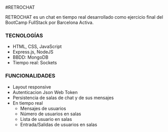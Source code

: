#RETROCHAT

RETROCHAT es un chat en tiempo real desarrollado como ejercicio final del BootCamp FullStack por Barcelona Activa.

### TECNOLOGÍAS
- HTML, CSS, JavaScript
- Express.js, NodeJS
- BBDD: MongoDB
- Tiempo real: Sockets

### FUNCIONALIDADES
- Layout responsive
- Autenticacion Json Web Token
- Persistencia de salas de chat y de sus mensajes
- En tiempo real
    - Mensajes de usuarios
    - Número de usuarios en salas
    - Lista de usuario en salas
    - Entrada/Salidas de usuarios en salas